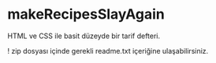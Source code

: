 # makeRecipesSlayAgain
HTML ve CSS ile basit düzeyde bir tarif defteri. 

! zip dosyası içinde gerekli readme.txt içeriğine ulaşabilirsiniz.
